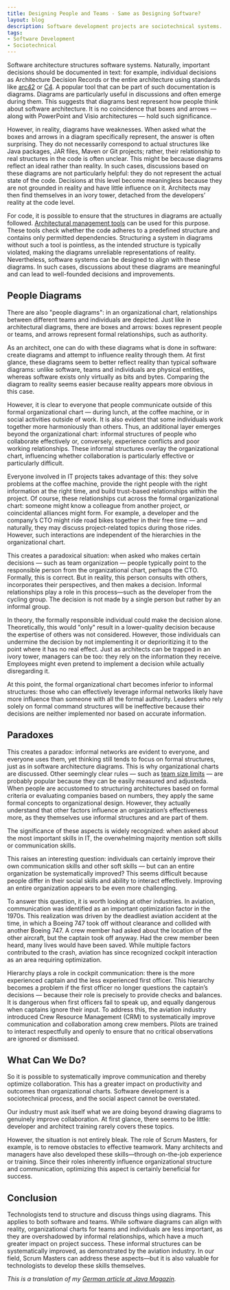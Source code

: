 ```yaml
---
title: Designing People and Teams - Same as Designing Software?
layout: blog
description: Software development projects are sociotechnical systems. They have a technical component - the software - but also a social component, the team that creates the software. Both aspects must be deliberately designed. Can the same concepts be applied to both?
tags:
- Software Development
- Sociotechnical
---
```


Software architecture structures software systems. Naturally,
important decisions should be documented in text: for example,
individual decisions as Architecture Decision Records or the entire
architecture using standards like [arc42](https://arc42.de/) or
[C4](https://software-architektur.tv/2021/01/22/folge36.html). A
popular tool that can be part of such documentation is
diagrams. Diagrams are particularly useful in discussions and often
emerge during them. This suggests that diagrams best represent how
people think about software architecture. It is no coincidence that
boxes and arrows — along with PowerPoint and Visio architectures —
hold such significance.

However, in reality, diagrams have weaknesses. When asked what the
boxes and arrows in a diagram specifically represent, the answer is
often surprising. They do not necessarily correspond to actual
structures like Java packages, JAR files, Maven or Git projects;
rather, their relationship to real structures in the code is often
unclear. This might be because diagrams reflect an ideal rather than
reality. In such cases, discussions based on these diagrams are not
particularly helpful: they do not represent the actual state of the
code. Decisions at this level become meaningless because they are not
grounded in reality and have little influence on it. Architects may
then find themselves in an ivory tower, detached from the developers’
reality at the code level.

For code, it is possible to ensure that the structures in diagrams are
actually followed. [Architectural management
tools](https://software-architektur.tv/tags.html#Architecture%20Management)
can be used for this purpose. These tools check whether the code
adheres to a predefined structure and contains only permitted
dependencies. Structuring a system in diagrams without such a tool is
pointless, as the intended structure is typically violated, making the
diagrams unreliable representations of reality. Nevertheless, software
systems can be designed to align with these diagrams. In such cases,
discussions about these diagrams are meaningful and can lead to
well-founded decisions and improvements.

## People Diagrams

There are also "people diagrams": in an organizational chart,
relationships between different teams and individuals are
depicted. Just like in architectural diagrams, there are boxes and
arrows: boxes represent people or teams, and arrows represent formal
relationships, such as authority.

As an architect, one can do with these diagrams what is done in
software: create diagrams and attempt to influence reality through
them. At first glance, these diagrams seem to better reflect reality
than typical software diagrams: unlike software, teams and individuals
are physical entities, whereas software exists only virtually as bits
and bytes. Comparing the diagram to reality seems easier because
reality appears more obvious in this case.

However, it is clear to everyone that people communicate outside of
this formal organizational chart — during lunch, at the coffee
machine, or in social activities outside of work. It is also evident
that some individuals work together more harmoniously than
others. Thus, an additional layer emerges beyond the organizational
chart: informal structures of people who collaborate effectively or,
conversely, experience conflicts and poor working relationships. These
informal structures overlay the organizational chart, influencing
whether collaboration is particularly effective or particularly
difficult.

Everyone involved in IT projects takes advantage of this: they solve
problems at the coffee machine, provide the right people with the
right information at the right time, and build trust-based
relationships within the project. Of course, these relationships cut
across the formal organizational chart: someone might know a colleague
from another project, or coincidental alliances might form. For
example, a developer and the company’s CTO might ride road bikes
together in their free time — and naturally, they may discuss
project-related topics during those rides. However, such interactions
are independent of the hierarchies in the organizational chart.

This creates a paradoxical situation: when asked who makes certain
decisions — such as team organization — people typically point to the
responsible person from the organizational chart, perhaps the
CTO. Formally, this is correct. But in reality, this person consults
with others, incorporates their perspectives, and then makes a
decision. Informal relationships play a role in this process—such as
the developer from the cycling group. The decision is not made by a
single person but rather by an informal group.

In theory, the formally responsible individual could make the decision
alone. Theoretically, this would "only" result in a lower-quality
decision because the expertise of others was not considered. However,
those individuals can undermine the decision by not implementing it or
deprioritizing it to the point where it has no real effect. Just as
architects can be trapped in an ivory tower, managers can be too: they
rely on the information they receive. Employees might even pretend to
implement a decision while actually disregarding it.

At this point, the formal organizational chart becomes inferior to
informal structures: those who can effectively leverage informal
networks likely have more influence than someone with all the formal
authority. Leaders who rely solely on formal command structures will
be ineffective because their decisions are neither implemented nor
based on accurate information.

## Paradoxes

This creates a paradox: informal networks are evident to everyone, and
everyone uses them, yet thinking still tends to focus on formal
structures, just as in software architecture diagrams. This is why
organizational charts are discussed. Other seemingly clear rules —
such as [team size
limits](/2024/10/15/the-dunbar-myth-primates-and-software-teams.html)
— are probably popular because they can be easily measured and
adjusteda. When people are accustomed to structuring architectures
based on formal criteria or evaluating companies based on numbers,
they apply the same formal concepts to organizational design. However,
they actually understand that other factors influence an
organization’s effectiveness more, as they themselves use informal
structures and are part of them.

The significance of these aspects is widely recognized: when asked
about the most important skills in IT, the overwhelming majority
mention soft skills or communication skills.

This raises an interesting question: individuals can certainly improve
their own communication skills and other soft skills — but can an
entire organization be systematically improved? This seems difficult
because people differ in their social skills and ability to interact
effectively. Improving an entire organization appears to be even more
challenging.

To answer this question, it is worth looking at other industries. In
aviation, communication was identified as an important optimization
factor in the 1970s. This realization was driven by the deadliest
aviation accident at the time, in which a Boeing 747 took off without
clearance and collided with another Boeing 747. A crew member had
asked about the location of the other aircraft, but the captain took
off anyway. Had the crew member been heard, many lives would have been
saved. While multiple factors contributed to the crash, aviation has
since recognized cockpit interaction as an area requiring
optimization.

Hierarchy plays a role in cockpit communication: there is the more
experienced captain and the less experienced first officer. This
hierarchy becomes a problem if the first officer no longer questions
the captain’s decisions — because their role is precisely to provide
checks and balances. It is dangerous when first officers fail to speak
up, and equally dangerous when captains ignore their input. To address
this, the aviation industry introduced Crew Resource Management (CRM)
to systematically improve communication and collaboration among crew
members. Pilots are trained to interact respectfully and openly to
ensure that no critical observations are ignored or dismissed.

## What Can We Do?

So it is possible to systematically improve communication and thereby
optimize collaboration. This has a greater impact on productivity and
outcomes than organizational charts. Software development is a
sociotechnical process, and the social aspect cannot be overstated.

Our industry must ask itself what we are doing beyond drawing diagrams
to genuinely improve collaboration. At first glance, there seems to be
little: developer and architect training rarely covers these topics.

However, the situation is not entirely bleak. The role of Scrum
Masters, for example, is to remove obstacles to effective
teamwork. Many architects and managers have also developed these
skills—through on-the-job experience or training. Since their roles
inherently influence organizational structure and communication,
optimizing this aspect is certainly beneficial for success.

## Conclusion

Technologists tend to structure and discuss things using
diagrams. This applies to both software and teams. While software
diagrams can align with reality, organizational charts for teams and
individuals are less important, as they are overshadowed by informal
relationships, which have a much greater impact on project
success. These informal structures can be systematically improved, as
demonstrated by the aviation industry. In our field, Scrum Masters can
address these aspects—but it is also valuable for technologists to
develop these skills themselves.

*This is a translation of my [German article at Java
Magazin](https://entwickler.de/reader/reading/java-magazin/12.2024/b6c31f2883c6c21666efcdfb).*
